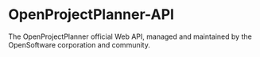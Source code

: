 # OpenProjectPlanner-API
The OpenProjectPlanner official Web API, managed and maintained by the OpenSoftware corporation and community. 
